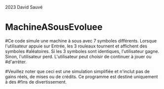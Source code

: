2023 David Sauvé
# MachineASousEvoluee

#Ce code simule une machine à sous avec 7 symboles différents. Lorsque l'utilisateur appuie sur Entrée, les 3 rouleaux tournent et affichent des symboles #aléatoires. Si les 3 symboles sont identiques, l'utilisateur gagne. Sinon, l'utilisateur perd. L'utilisateur peut choisir de continuer à jouer ou #d'arrêter.

#Veuillez noter que ceci est une simulation simplifiée et n'inclut pas de gains réels, de mises ou de crédits. Ce programme est destiné uniquement à des #fins de divertissement.
